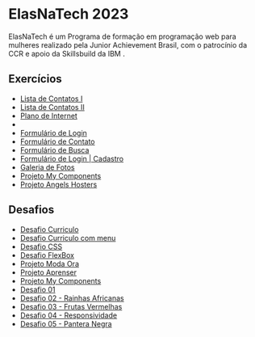 
# ElasNaTech 2023

ElasNaTech é um Programa de formação em programação web para mulheres realizado pela Junior Achievement Brasil, com o patrocínio da CCR e apoio da Skillsbuild da IBM .

## Exercícios
<ul>
    <li>
        <a href="https://maytearaujo.github.io/elasnatech/CursoWebFundamentos/projeto_contatos" target="_blank">Lista de Contatos I</a>
    </li>    
    <li>
        <a href="https://maytearaujo.github.io/elasnatech/CursoWebFundamentos/projeto_contatos_II" target="_blank">Lista de Contatos II</a>
    </li>
    <li>
        <a href="https://maytearaujo.github.io/elasnatech/CursoWebFundamentos/projeto-price-cards" target="_blank">Plano de Internet</a>
    <li>    
    <li>
        <a href="https://maytearaujo.github.io/elasnatech/CursoWebFundamentos/Formulario/login.html" target="_blank">Formulário de Login</a>
    </li>   
    <li>
        <a href="https://maytearaujo.github.io/elasnatech/CursoWebFundamentos/Formulario/contato.html" target="_blank">Formulário de Contato</a>
    </li>   
    <li>
        <a href="https://maytearaujo.github.io/elasnatech/CursoWebFundamentos/Formulario/busca.html" target="_blank">Formulário de Busca </a>
    </li>   
    <li>
        <a href="https://maytearaujo.github.io/elasnatech/CursoWebFundamentos/Formulario/login_cadastro" target="_blank">Formulário de Login | Cadastro </a>
    </li>   
    <li>
        <a href="https://maytearaujo.github.io/elasnatech/CursoWebFundamentos/transform/gallery.html" target="_blank">Galeria de Fotos</a>
    </li> 
    <li>
        <a href="https://maytearaujo.github.io/elasnatech/CursoWebFundamentos/ProjetoMyComponents/index.html" target="_blank">Projeto My Components</a>
    </li> 
    <li>
        <a href="https://maytearaujo.github.io/elasnatech/CursoWebFundamentos/ProjetoAngelsHosters/index.html" target="_blank">Projeto Angels Hosters</a>
    </li> 
</ul>


## Desafios
<ul>
    <li>
        <a href="https://maytearaujo.github.io/elasnatech/CursoWebFundamentos/desafioCurriculo/desafioCurriculo.html" target="_blank">Desafio Curriculo</a>
    </li> 
    <li>
        <a href="https://maytearaujo.github.io/elasnatech/CursoWebFundamentos/desafioCurriculo/desafioCurriculo_menu.html" target="_blank">Desafio Curriculo com menu</a>
    </li>    
    <li>
        <a href="https://maytearaujo.github.io/elasnatech/CursoWebFundamentos/ProjetoCSS-inicio" target="_blank">Desafio CSS</a>
    </li>    
    <li>
        <a href="https://maytearaujo.github.io/elasnatech/CursoWebFundamentos/ProjetoCSS-flexbox-desafio" target="_blank">Desafio FlexBox</a>
    </li> 
    <li>
        <a href="https://maytearaujo.github.io/elasnatech/CursoWebFundamentos/projetoModaOra" target="_blank">Projeto Moda Ora</a>
    </li>   
    <li>
        <a href="https://maytearaujo.github.io/elasnatech/CursoWebFundamentos/ProjetoAprenser" target="_blank">Projeto Aprenser</a>
    </li>   
    <li>
        <a href="https://maytearaujo.github.io/elasnatech/CursoWebFundamentos/ProjetoMyComponents/" target="_blank">Projeto My Components</a>
    </li>   
    <li>
        <a href="https://maytearaujo.github.io/elasnatech/CursoWebFundamentos/desafioGil/desafio01/desafio01.html" target="_blank">Desafio 01</a>
    </li>    
    <li>
        <a href="https://maytearaujo.github.io/elasnatech/CursoWebFundamentos/desafioGil/desafio02" target="_blank">Desafio 02 - Rainhas Africanas</a>
    </li>   
    <li>
        <a href="https://maytearaujo.github.io/elasnatech/CursoWebFundamentos/desafioGil/desafio03" target="_blank">Desafio 03 - Frutas Vermelhas</a>
    </li>   
    <li>
        <a href="https://maytearaujo.github.io/elasnatech/CursoWebFundamentos/desafioGil/desafio04" target="_blank">Desafio 04 - Responsividade</a>
    </li>   
    <li>
        <a href="https://maytearaujo.github.io/elasnatech/CursoWebFundamentos/desafioGil/desafio05" target="_blank">Desafio 05 - Pantera Negra</a>
    </li>   
</ul>
